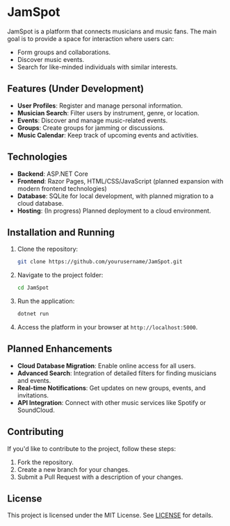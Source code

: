 
# JamSpot

JamSpot is a platform that connects musicians and music fans. The main goal is to provide a space for interaction where users can:
- Form groups and collaborations.
- Discover music events.
- Search for like-minded individuals with similar interests.

## Features (Under Development)
- **User Profiles**: Register and manage personal information.
- **Musician Search**: Filter users by instrument, genre, or location.
- **Events**: Discover and manage music-related events.
- **Groups**: Create groups for jamming or discussions.
- **Music Calendar**: Keep track of upcoming events and activities.

## Technologies
- **Backend**: ASP.NET Core
- **Frontend**: Razor Pages, HTML/CSS/JavaScript (planned expansion with modern frontend technologies)
- **Database**: SQLite for local development, with planned migration to a cloud database.
- **Hosting**: (In progress) Planned deployment to a cloud environment.

## Installation and Running
1. Clone the repository:
   ```bash
   git clone https://github.com/yourusername/JamSpot.git
   ```
2. Navigate to the project folder:
   ```bash
   cd JamSpot
   ```
3. Run the application:
   ```bash
   dotnet run
   ```
4. Access the platform in your browser at `http://localhost:5000`.

## Planned Enhancements
- **Cloud Database Migration**: Enable online access for all users.
- **Advanced Search**: Integration of detailed filters for finding musicians and events.
- **Real-time Notifications**: Get updates on new groups, events, and invitations.
- **API Integration**: Connect with other music services like Spotify or SoundCloud.

## Contributing
If you'd like to contribute to the project, follow these steps:
1. Fork the repository.
2. Create a new branch for your changes.
3. Submit a Pull Request with a description of your changes.

## License
This project is licensed under the MIT License. See [LICENSE](./LICENSE) for details.
